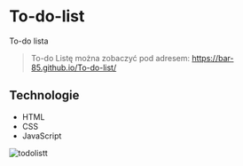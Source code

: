 # To-do-list
To-do lista


>To-do Listę można zobaczyć pod adresem: https://bar-85.github.io/To-do-list/



## Technologie
* HTML
* CSS
* JavaScript



![todolistt](https://user-images.githubusercontent.com/105555319/172951746-3e154bae-d36a-4305-9804-f3be2ee444a0.png)


